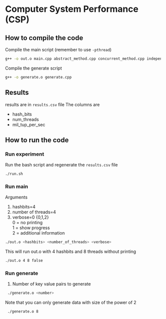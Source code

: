 # Computer System Performance (CSP)

## How to compile the code

Compile the main script (remember to use `-pthread`)
```bash
g++ -o out.o main.cpp abstract_method.cpp concurrent_method.cpp independent_method.cpp -pthread
```

Compile the generate script
```bash
g++ -o generate.o generate.cpp
```

## Results

results are in `results.csv` file 
The columns are
- hash_bits
- num_threads
- mil_tup_per_sec

## How to run the code

### Run experiment
Run the bash script and regenerate the `results.csv` file
```bash
./run.sh
```

### Run main
Arguments
1. hashbits=4
2. number of threads=4
3. verbose=0 {0,1,2}  
    0 = no printing  
    1 = show progress  
    2 = additional information  

```bash
./out.o <hashbits> <number_of_threads> <verbose>
```
This will run out.o with 4 hashbits and 8 threads without printing
```bash
./out.o 4 8 false
```

### Run generate
1. Number of key value pairs to generate
```bash
 ./generate.o <number>
```
Note that you can only generate data with size of the power of 2
```bash
 ./generate.o 8
```